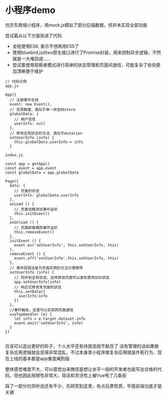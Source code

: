 # 小程序demo

仿京东商城小程序，用mock.js模拟了部分后端数据，但并未实现全部功能

尝试着从以下方面改进了代码


- 全程使用ES6, 表示不想再用ES5了
- 使用bluebird.js对wx原生接口进行了Promise封装，用来控制异步逻辑，不然就是一大堆回调……
- 尝试着使用观察者模式进行简单的状态管理和页面间通信，可能复杂了些但更加清晰便于维护


```
// 代码示例
app.js

App({
  // 注册事件总线
  event: new Event(),
  // 全局数据，类似于单一状态树store
  globalData: {
    // 用户信息
    userInfo: null
  },
  // 修改全局状态的方法，类似于mutation
  setUserInfo (info) {
    this.globalData.userInfo = info
  }
  
index.js

const app = getApp()
const event = app.event
const globalData = app.globalData

Page({
  data: {
    // 页面的状态
    userInfo: globalData.userInfo
  },
  onLoad () {
    // 页面加载添加事件监听
    this.initEvent()
  },
  onUnload () {
    // 页面卸载移除事件监听
    this.removeEvent()
  },
  initEvent () {
    event.on('setUserInfo', this.setUserInfo, this)
  },
  removeEvent () {
    event.off('setUserInfo',this.setUserInfo, this)
  },
  // 事件回调注册为页面实例的方法方便移除
  setUserInfo (info) {
    // 同步到全局状态，这样其他页面可以拿到更改后的状态
    app.setUserInfo(info)
    // 响应式修改本页面的状态
    this.setData({
      userInfo:info
    })
  },
  //事件触发，这里可以实现跨页面通信
  xxxTapHandler (e) {
    let info = e.target.dataset.info
    event.emit('setUserInfo', info)
  }
})
  

```

应该可以造出更好的轮子，个人水平还有待提高就不献丑了
没有管理的话如果做复杂应用逻辑就会变得非常混乱，不过本身拿小程序做复杂应用就是作死行为，现在上线的基本都是app重度阉割版



整体感觉难度不大，可以感觉出来微信是想让水平一般的开发者也能写出合格的代码，但也因此局限性非常大，简洁和灵活性上被Vue甩了几条街

踩了一部分坑但听说还有不少，先研究到这里，有点玩票性质，毕竟前端功底才是关键 

